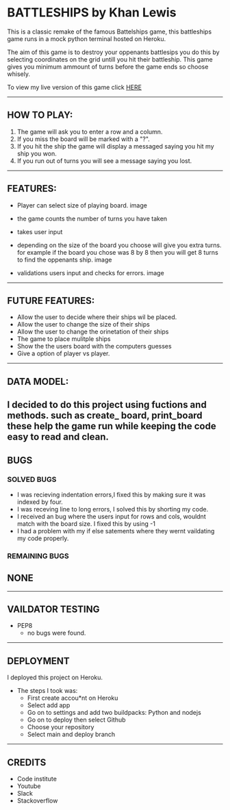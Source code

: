 # **BATTLESHIPS** by Khan Lewis

This is a classic remake of the famous Battelships game, this battleships game runs in a mock python terminal hosted on Heroku.

The aim of this game is to destroy your oppenants battlesips you do this by selecting coordinates on the grid untill you hit their battleship. This game gives you minimum ammount of turns before the game ends so choose whisely. 

To view my live version of this game click [HERE]()

---

## **HOW TO PLAY:**
1. The game will ask you to enter a row and a column.
2. If you miss the board will be marked with a "?".
3. If you hit the ship the game will display a messaged saying you hit my ship you won.
4. If you run out of turns you will see a message saying you lost.

---

## **FEATURES:**
* Player can select size of playing board.
image

* the game counts the number of turns you have taken 
* takes user input
* depending on the size of the board you choose will give you extra turns. for example if the board you chose was 8 by 8 then you will get 8 turns to find the oppenants ship.
image

* validations users input and checks for errors.
image


---

## **FUTURE FEATURES:**
* Allow the user to decide where their ships wil be placed.
* Allow the user to change the size of their ships 
* Allow the user to change the orinetation of their ships 
* The game to place mulitple ships 
* Show the the users board with the computers guesses
* Give a option of player vs player.

--- 

## **DATA MODEL:**
I decided to do this project using fuctions and methods.
such as create_ board, print_board these help the game run while keeping the code easy to read and clean.
---

## **BUGS**

### SOLVED BUGS
* I was recieving indentation errors,I fixed this by making sure it was indexed by four.
* I was receving line to long errors, I solved this by shorting my code.
* I received an bug where the users input for rows and cols, wouldnt match with the board size. I fixed this by using -1
* I had a problem with my if else satements where they wernt vaildating my code properly.

### **REMAINING BUGS**
## NONE

---

## **VAILDATOR TESTING**
* PEP8 
  * no bugs were found.

---

## **DEPLOYMENT**
I deployed this project on Heroku.
* The steps I took was:
  * First create accou*nt on Heroku
  * Select add app
  * Go on to settings and add two buildpacks: Python and nodejs
  * Go on to deploy then select Github
  * Choose your repository 
  * Select main and deploy branch


---

## **CREDITS**
* Code institute
* Youtube
* Slack
* Stackoverflow